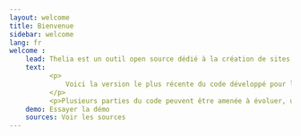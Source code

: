 ```yaml
---
layout: welcome
title: Bienvenue
sidebar: welcome
lang: fr
welcome :
    lead: Thelia est un outil open source dédié à la création de sites e-commerce ainsi qu'à la gestion de site de contenus. Ce logiciel est publié sous licence GPL.
    text:
          <p>             
              Voici la version le plus récente du code développé pour la version majeure (v2). Vous pouvez télécharger cette version de test ou regarder le code source (ou ce que vous voulez, en respectant la licence GPL).
          </p>
          <p>Plusieurs parties du code peuvent être amenée à évoluer, une grande partie sera bientôt refactorisé, la configuration visuelle n'existe pas pour le moment.</p>
    demo: Essayer la démo
    sources: Voir les sources
---
```

